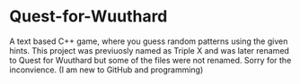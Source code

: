 # Quest-for-Wuuthard
A text based C++ game, where you guess random patterns using the given hints.
This project was previuosly named as Triple X and was later renamed to Quest for Wuuthard but some of the files were not renamed.
Sorry for the inconvience. (I am new to GitHub and programming)
